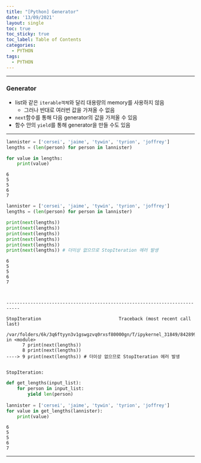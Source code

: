 ```yaml
---
title: "[Python] Generator"
date: '13/09/2021'
layout: single
toc: true
toc_sticky: true
toc_label: Table of Contents
categories:
  - PYTHON
tags:
  - PYTHON
---
```



---
### Generator
* list와 같은 ```iterable객체```와 달리 대용량의 memory를 사용하지 않음
     * 그러나 반대로 여러번 값을 가져올 수 없음
* ```next```함수를 통해 다음 generator의 값을 가져올 수 있음
* 함수 안의 ```yield```를 통해 generator을 만들 수도 있음

---


```python
lannister = ['cersei', 'jaime', 'tywin', 'tyrion', 'joffrey']
lengths = (len(person) for person in lannister)

for value in lengths:
    print(value)
```

    6
    5
    5
    6
    7



```python
lannister = ['cersei', 'jaime', 'tywin', 'tyrion', 'joffrey']
lengths = (len(person) for person in lannister)

print(next(lengths))
print(next(lengths))
print(next(lengths))
print(next(lengths))
print(next(lengths))
print(next(lengths)) # 더이상 없으므로 StopIteration 에러 발생
```

    6
    5
    5
    6
    7



    ---------------------------------------------------------------------------

    StopIteration                             Traceback (most recent call last)

    /var/folders/6k/3q6ftyyn3v1gswgzvq0rxsf80000gn/T/ipykernel_31849/842899953.py in <module>
          7 print(next(lengths))
          8 print(next(lengths))
    ----> 9 print(next(lengths)) # 더이상 없으므로 StopIteration 에러 발생
    

    StopIteration: 



```python
def get_lengths(input_list):
    for person in input_list:
        yield len(person)
        
lannister = ['cersei', 'jaime', 'tywin', 'tyrion', 'joffrey']
for value in get_lengths(lannister):
    print(value)
```

    6
    5
    5
    6
    7

---